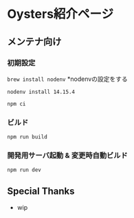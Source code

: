 # Oysters紹介ページ
## メンテナ向け
### 初期設定
`brew install nodenv` *nodenvの設定をする

`nodenv install 14.15.4`

`npm ci`
### ビルド
`npm run build`
### 開発用サーバ起動 & 変更時自動ビルド
`npm run dev`

## Special Thanks
- wip